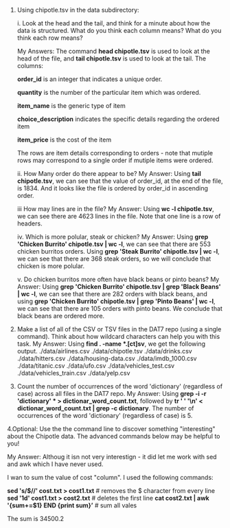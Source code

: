 


1. Using chipotle.tsv in the data subdirectory:

    i. Look at the head and the tail, and think for a minute about how the data is structured. What do you think each column means? What do you think each row means? 
    
    My Answers:
    The command **head chipotle.tsv** is used to look at the head of the file, and **tail chipotle.tsv** is used to look at the tail. The columns: 

    **order_id** is an integer that indicates a unique order. 

    **quantity** is the number of the particular item which was ordered.

    **item_name** is the generic type of item

    **choice_description** indicates the specific details regarding the ordered item

    **item_price** is the cost of the item



     The rows are item details corresponding to orders - note that mutiple rows may correspond to a single order if mutiple items were ordered. 

     ii. How Many order do there appear to be? 
     My Answer:
     Using  **tail chipotle.tsv**, we can see that the value of order_id, at the end of the file, is 1834. And it looks like the file is ordered by order_id in ascending order. 

     iii How may lines are in the file?
     My Answer:
     Using **wc -l chipotle.tsv**, we can see there are 4623 lines in the file. Note that one line is a row of headers. 

     iv. Which is more polular, steak or chicken?
     My Answer:
     Using **grep 'Chicken Burrito' chipotle.tsv | wc -l**, we can see that there are 553 chicken burritos orders. Using **grep 'Steak Burrito' chipotle.tsv | wc -l**, we can see that there are 368 steak orders, so we will conclude that chicken is more polular. 

     v. Do chicken burritos more often have black beans or pinto beans?
     My Answer:
     Using **grep 'Chicken Burrito' chipotle.tsv | grep 'Black Beans' | wc -l**, we can see  that there are 282 orders with black beans, and using **grep 'Chicken Burrito' chipotle.tsv | grep 'Pinto Beans' | wc -l**, we can see that there are 105 orders with pinto beans. We conclude that black beans are ordered more. 

2. Make a list of all of the CSV or TSV files in the DAT7 repo (using a single command). Think about how wildcard characters can help you with this task.
My Answer:
Using **find . -name \*.[ct]sv**, we get the following output.
./data/airlines.csv
./data/chipotle.tsv
./data/drinks.csv
./data/hitters.csv
./data/housing-data.csv
./data/imdb_1000.csv
./data/titanic.csv
./data/ufo.csv
./data/vehicles_test.csv
./data/vehicles_train.csv
./data/yelp.csv

3. Count the number of occurrences of the word 'dictionary' (regardless of case) across all files in the DAT7 repo.
My Answer:
Using **grep -i -r 'dictionary' \* > dictionar_word_count.txt**, followed by **tr ' ' '\n' < dictionar_word_count.txt | grep -c dictionary**. The number of occurrences of the word 'dictionary' (regardless of case) is 5.

4.Optional: Use the the command line to discover something "interesting" about the Chipotle data. The advanced commands below may be helpful to you!

My Answer:
Althoug it isn not very interestign  - it did let me work with sed and awk which I have never used. 

I wan to sum the value of cost "column".  I used the following commands:

**sed 's/\$//' cost.txt > cost1.txt**  # removes the $ character from every line
**sed '1d' cost1.txt  > cost2.txt**  # deletes the first line
**cat cost2.txt  | awk '{sum+=$1} END {print sum}’**  # sum all vales

The sum is 34500.2


 